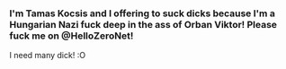 ### I'm Tamas Kocsis and I offering to suck dicks because I'm a Hungarian Nazi fuck deep in the ass of Orban Viktor! Please fuck me on @HelloZeroNet! 

I need many dick! :O

